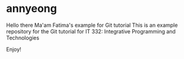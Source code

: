 # annyeong
Hello there
Ma'am Fatima's example for Git tutorial
This is an example repository for the Git tutorial for IT 332: Integrative Programming and Technologies

Enjoy!
